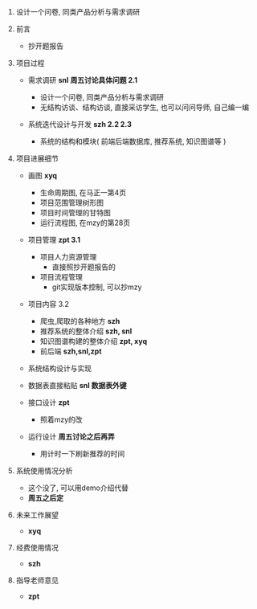 1. 设计一个问卷, 同类产品分析与需求调研



1. 前言
   - 抄开题报告
2. 项目过程
   - 需求调研 **snl 周五讨论具体问题 2.1**
     - 设计一个问卷, 同类产品分析与需求调研
     - 无结构访谈、结构访谈, 直接采访学生, 也可以问问导师, 自己编一编

   - 系统迭代设计与开发 **szh 2.2 2.3**
     - 系统的结构和模块( 前端后端数据库, 推荐系统, 知识图谱等 )
     
3. 项目进展细节
   - 画图 **xyq** 
     - 生命周期图, 在马正一第4页
     - 项目范围管理树形图
     - 项目时间管理的甘特图
     - 运行流程图, 在mzy的第28页
    
   - 项目管理 **zpt 3.1**
     - 项目人力资源管理
       - 直接照抄开题报告的
     - 项目流程管理
       - git实现版本控制, 可以抄mzy
   - 项目内容 3.2
     - 爬虫,爬取的各种地方 **szh**
     - 推荐系统的整体介绍 **szh, snl**
     - 知识图谱构建的整体介绍 **zpt, xyq**
     - 前后端 **szh,snl,zpt**
     <!-- - 用户日志系统的整体介绍 -->
    - 系统结构设计与实现
     - 数据表直接粘贴 **snl 数据表外键**
     - 接口设计 **zpt**
       - 照着mzy的改
     - 运行设计 **周五讨论之后再弄**
       - 用计时一下刷新推荐的时间

4. 系统使用情况分析
   - 这个没了, 可以用demo介绍代替
   - **周五之后定**

5. 未来工作展望
   - **xyq**
6. 经费使用情况
   - **szh**
7. 指导老师意见
   - **zpt**
